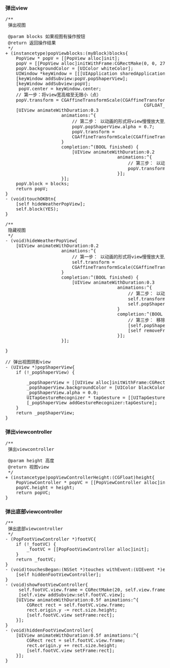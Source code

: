 ### 弹出view

<pre>
/**
 弹出视图

 @param blocks 如果视图有操作按钮
 @return 返回操作结果 
 */
+ (instancetype)popViewblocks:(myBlock)blocks{
    PopView * popV = [[PopView alloc]init];
    popV = [[PopView alloc]initWithFrame:CGRectMake(0, 0, 275, 246)];
    popV.backgroundColor = [UIColor whiteColor];
    UIWindow *keyWindow = [[[UIApplication sharedApplication] delegate] window];
    [keyWindow addSubview:popV.popShaperView];
    [keyWindow addSubview:popV];
     popV.center = keyWindow.center;
    // 第一步：将view宽高缩至无限小（点）
    popV.transform = CGAffineTransformScale(CGAffineTransformIdentity,
                                                    CGFLOAT_MIN, CGFLOAT_MIN);
    [UIView animateWithDuration:0.3
                     animations:^{
                         // 第二步： 以动画的形式将view慢慢放大至原始大小的1.2倍
                         popV.popShaperView.alpha = 0.7;
                         popV.transform =
                         CGAffineTransformScale(CGAffineTransformIdentity, 1.2, 1.2);
                     }
                     completion:^(BOOL finished) {
                         [UIView animateWithDuration:0.2
                                          animations:^{
                                              // 第三步： 以动画的形式将view恢复至原始大小
                                              popV.transform = CGAffineTransformIdentity;
                                          }];
                     }];
    popV.block = blocks;
    return popV;
}
- (void)touchOKBtn{
    [self hideWeatherPopView];
    self.block(YES);
}

/**
 隐藏视图
 */
- (void)hideWeatherPopView{
    [UIView animateWithDuration:0.2
                     animations:^{
                         // 第一步： 以动画的形式将view慢慢放大至原始大小的1.2倍
                         self.transform =
                         CGAffineTransformScale(CGAffineTransformIdentity, 1.2, 1.2);
                     }
                     completion:^(BOOL finished) {
                         [UIView animateWithDuration:0.3
                                          animations:^{
                                              // 第二步： 以动画的形式将view缩小至原来的1/1000分之1倍
                                              self.transform = CGAffineTransformScale(CGAffineTransformIdentity, 0.001, 0.001);
                                              self.popShaperView.alpha = 0.0;
                                          }
                                          completion:^(BOOL finished) {
                                              // 第三步： 移除
                                              [self.popShaperView removeFromSuperview];
                                              [self removeFromSuperview];
                                          }];
                     }];
    
}

// 弹出视图阴影view
- (UIView *)popShaperView{
    if (!_popShaperView) {
        
        _popShaperView = [[UIView alloc]initWithFrame:CGRectMake(0, 0, [UIScreen mainScreen].bounds.size.width, [UIScreen mainScreen].bounds.size.height)];
        _popShaperView.backgroundColor = [UIColor blackColor];
        _popShaperView.alpha = 0.0;
        UITapGestureRecognizer * tapGesture = [[UITapGestureRecognizer alloc]initWithTarget:self action:@selector(hideWeatherPopView)];
        [_popShaperView addGestureRecognizer:tapGesture];
    }
    return _popShaperView;
}
</pre>

### 弹出viewcontroller
<pre>
/**
 弹出viewcontroller

 @param height 高度
 @return 视图view
 */
+ (instancetype)popViewControllerHeight:(CGFloat)height{
    PopViewController * popVC = [[PopViewController alloc]init];
    popVC.height = height;
    return popVC;
}
</pre>

### 弹出底部viewcontroller
<pre>
/**
 弹出底部viewcontroller
 */
- (PopFootViewController *)footVC{
    if (!_footVC) {
        _footVC = [[PopFootViewController alloc]init];
    }
    return _footVC;
}
- (void)touchesBegan:(NSSet<UITouch *> *)touches withEvent:(UIEvent *)event{
    [self hiddenFootViewController];
}
- (void)showFootViewController{
     self.footVC.view.frame = CGRectMake(20, self.view.frame.size.height , self.view.frame.size.width - 40 , 160);
     [self.view addSubview:self.footVC.view];
    [UIView animateWithDuration:0.5f animations:^{
        CGRect rect = self.footVC.view.frame;
        rect.origin.y -= rect.size.height;
        [self.footVC.view setFrame:rect];
    }];
}
- (void)hiddenFootViewController{
    [UIView animateWithDuration:0.5f animations:^{
        CGRect rect = self.footVC.view.frame;
        rect.origin.y += rect.size.height;
        [self.footVC.view setFrame:rect];
    }];
}
</pre>
